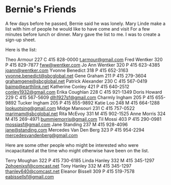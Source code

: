 # Bernie's Friends
A few days before he passed, Bernie said he was lonely. Mary Linde make a list with him of people he would like to have come and visit For a few minutes before lunch or dinner. Mary gave the list to me. I was to create a sign-up sheet.

Here is the list:

Theo Armour	227 C	415 828-0000	t.armour@gmail.com
Fred Wentker	320 P	415 829-7877	fww@wentker.com
Jo Ann Wentker	320 P	415 623-4385	joann@wentker.com
Yvonne Benedict	318 P	415 652-3163	yvonne.benedict@sbcglobal.net
Gene Graham	211 P	415 279-3604	grahamgene@sbcglobal.net
Patrick Alexander	230 C	415 567-0419	baimp@earthlink.net
Katherine Conley	421 P	415 640-2512	conley1932@gmail.com
Erika Coughlan	228 C	415 921-1349
Doris Howard	229 C	415 567-5609	dlh1927sf@gmail.com
Charmly Ingham	205 P	415 655-9892
Tucker Ingham	205 P	415 655-9892
Katie Loo	248 M	415 664-1288	lookuotsing@gmail.com
Midge Mansouri	231 C	415 757-0522	marjmam@sbcglobal.net
Rita McEvoy	331 M	415 902-1525
Anne Morris	324 M	415 269-4971	bummiemorris@gmail.com
Til Mossi	403 P	415 290-0981	mossiasf@gmail.com
Jane Standing	237 M	415 928-4096	jane@standing.com
Mercedes Van Den Berg	323 P	415 954-2294	mercedesvandenberg@gmail.com

Here are some other people who might be interested who were incapacitated at the time who might otherwise have been on the list.

Terry Moughan	322 P	415 730-6185
Linda Hanley	332 M	415 345-1297	2phoenixsf@comcast.net
Tony Hanley	332 M	415 345-1297	thanley640@comcast.net
Eleanor Bissell	309 P	415 519-7578	eabissellsf@gmail.com
